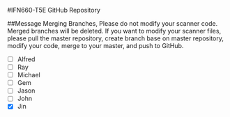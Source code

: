 #IFN660-T5E GitHub Repository

##Message
Merging Branches, Please do not modify your scanner code. Merged branches will be deleted. If you want to modify your scanner files, please pull the master repository, create branch base on master repository, modify your code, merge to your master, and push to GitHub.
- [ ] Alfred
- [ ] Ray
- [ ] Michael
- [ ] Gem
- [ ] Jason
- [ ] John
- [x] Jin
